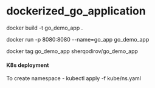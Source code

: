 # dockerized_go_application


docker build -t go_demo_app .

docker run -p 8080:8080 --name=go_app go_demo_app


docker tag go_demo_app sherqodirov/go_demo_app



#### K8s deployment
To create namespace - kubectl apply -f kube/ns.yaml

